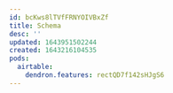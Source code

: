```yaml
---
id: bcKws8lTVfFRNYOIVBxZf
title: Schema
desc: ''
updated: 1643951502244
created: 1643216104535
pods:
  airtable:
    dendron.features: rectQD7f142sHJgS6
---
```



